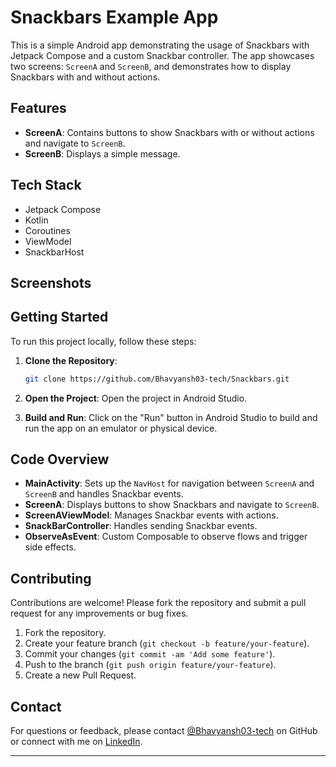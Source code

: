 # Snackbars Example App

This is a simple Android app demonstrating the usage of Snackbars with Jetpack Compose and a custom Snackbar controller. The app showcases two screens: `ScreenA` and `ScreenB`, and demonstrates how to display Snackbars with and without actions.

## Features

- **ScreenA**: Contains buttons to show Snackbars with or without actions and navigate to `ScreenB`.
- **ScreenB**: Displays a simple message.

## Tech Stack

- Jetpack Compose
- Kotlin
- Coroutines
- ViewModel
- SnackbarHost

## Screenshots



## Getting Started

To run this project locally, follow these steps:

1. **Clone the Repository**:
    ```bash
    git clone https://github.com/Bhavyansh03-tech/Snackbars.git
    ```

2. **Open the Project**:
    Open the project in Android Studio.

3. **Build and Run**:
    Click on the "Run" button in Android Studio to build and run the app on an emulator or physical device.

## Code Overview

- **MainActivity**: Sets up the `NavHost` for navigation between `ScreenA` and `ScreenB` and handles Snackbar events.
- **ScreenA**: Displays buttons to show Snackbars and navigate to `ScreenB`.
- **ScreenAViewModel**: Manages Snackbar events with actions.
- **SnackBarController**: Handles sending Snackbar events.
- **ObserveAsEvent**: Custom Composable to observe flows and trigger side effects.

## Contributing

Contributions are welcome! Please fork the repository and submit a pull request for any improvements or bug fixes.

1. Fork the repository.
2. Create your feature branch (`git checkout -b feature/your-feature`).
3. Commit your changes (`git commit -am 'Add some feature'`).
4. Push to the branch (`git push origin feature/your-feature`).
5. Create a new Pull Request.

## Contact

For questions or feedback, please contact [@Bhavyansh03-tech](https://github.com/Bhavyansh03-tech) on GitHub or connect with me on [LinkedIn](https://www.linkedin.com/in/bhavyansh03/).

---
